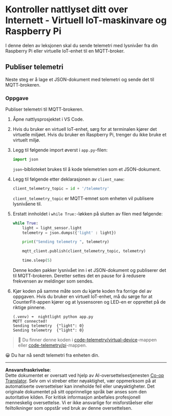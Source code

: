 <!--
CO_OP_TRANSLATOR_METADATA:
{
  "original_hash": "1226517aae5f5b6f904434670394c688",
  "translation_date": "2025-08-27T21:52:02+00:00",
  "source_file": "1-getting-started/lessons/4-connect-internet/single-board-computer-telemetry.md",
  "language_code": "no"
}
-->
# Kontroller nattlyset ditt over Internett - Virtuell IoT-maskinvare og Raspberry Pi

I denne delen av leksjonen skal du sende telemetri med lysnivåer fra din Raspberry Pi eller virtuelle IoT-enhet til en MQTT-broker.

## Publiser telemetri

Neste steg er å lage et JSON-dokument med telemetri og sende det til MQTT-brokeren.

### Oppgave

Publiser telemetri til MQTT-brokeren.

1. Åpne nattlysprosjektet i VS Code.

1. Hvis du bruker en virtuell IoT-enhet, sørg for at terminalen kjører det virtuelle miljøet. Hvis du bruker en Raspberry Pi, trenger du ikke bruke et virtuelt miljø.

1. Legg til følgende import øverst i `app.py`-filen:

    ```python
    import json
    ```

    `json`-biblioteket brukes til å kode telemetrien som et JSON-dokument.

1. Legg til følgende etter deklarasjonen av `client_name`:

    ```python
    client_telemetry_topic = id + '/telemetry'
    ```

    `client_telemetry_topic` er MQTT-emnet som enheten vil publisere lysnivåene til.

1. Erstatt innholdet i `while True:`-løkken på slutten av filen med følgende:

    ```python
    while True:
        light = light_sensor.light
        telemetry = json.dumps({'light' : light})

        print("Sending telemetry ", telemetry)
    
        mqtt_client.publish(client_telemetry_topic, telemetry)
    
        time.sleep(5)
    ```

    Denne koden pakker lysnivået inn i et JSON-dokument og publiserer det til MQTT-brokeren. Deretter settes det en pause for å redusere frekvensen av meldinger som sendes.

1. Kjør koden på samme måte som du kjørte koden fra forrige del av oppgaven. Hvis du bruker en virtuell IoT-enhet, må du sørge for at CounterFit-appen kjører og at lyssensoren og LED-en er opprettet på de riktige pinnene.

    ```output
    (.venv) ➜  nightlight python app.py 
    MQTT connected!
    Sending telemetry  {"light": 0}
    Sending telemetry  {"light": 0}
    ```

> 💁 Du finner denne koden i [code-telemetry/virtual-device](../../../../../1-getting-started/lessons/4-connect-internet/code-telemetry/virtual-device)-mappen eller [code-telemetry/pi](../../../../../1-getting-started/lessons/4-connect-internet/code-telemetry/pi)-mappen.

😀 Du har nå sendt telemetri fra enheten din.

---

**Ansvarsfraskrivelse**:  
Dette dokumentet er oversatt ved hjelp av AI-oversettelsestjenesten [Co-op Translator](https://github.com/Azure/co-op-translator). Selv om vi streber etter nøyaktighet, vær oppmerksom på at automatiserte oversettelser kan inneholde feil eller unøyaktigheter. Det originale dokumentet på sitt opprinnelige språk bør anses som den autoritative kilden. For kritisk informasjon anbefales profesjonell menneskelig oversettelse. Vi er ikke ansvarlige for misforståelser eller feiltolkninger som oppstår ved bruk av denne oversettelsen.